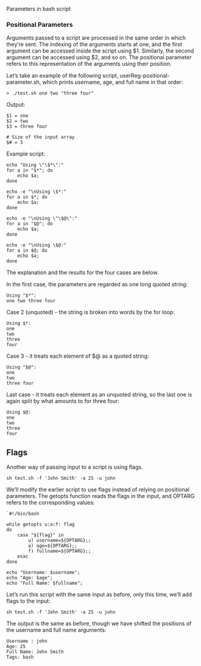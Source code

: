 Parameters in bash script

### Positional Parameters

Arguments passed to a script are processed in the same order in which they’re sent. The indexing of the arguments starts at one, and the first argument can be accessed inside the script using $1. Similarly, the second argument can be accessed using $2, and so on. The positional parameter refers to this representation of the arguments using their position.

Let’s take an example of the following script, userReg-positional-parameter.sh, which prints username, age, and full name in that order:

	> ./test.sh one two "three four"

Output:

	$1 = one
	$2 = two
	$3 = three four

	# Size of the input array
	$# = 3

Example script:

    echo "Using \"\$*\":"
    for a in "$*"; do
        echo $a;
    done

    echo -e "\nUsing \$*:"
    for a in $*; do
        echo $a;
    done

    echo -e "\nUsing \"\$@\":"
    for a in "$@"; do
        echo $a;
    done

    echo -e "\nUsing \$@:"
    for a in $@; do
        echo $a;
    done

The explanation and the results for the four cases are below.

In the first case, the parameters are regarded as one long quoted string:

    Using "$*":
    one two three four

Case 2 (unquoted) - the string is broken into words by the for loop:

    Using $*:
    one
    two
    three
    four

Case 3 - it treats each element of $@ as a quoted string:

    Using "$@":
    one
    two
    three four

Last case - it treats each element as an unquoted string, so the last one is again split by what amounts to for three four:

    Using $@:
    one
    two
    three
    four

## Flags

Another way of passing input to a script is using flags.

	sh test.sh -f 'John Smith' -a 25 -u john

We’ll modify the earlier script to use flags instead of relying on positional parameters. The getopts function reads the flags in the input, and OPTARG refers to the corresponding values:

    `#!/bin/bash

    while getopts u:a:f: flag
    do
        case "${flag}" in
            u) username=${OPTARG};;
            a) age=${OPTARG};;
            f) fullname=${OPTARG};;
        esac
    done

    echo "Username: $username";
    echo "Age: $age";
    echo "Full Name: $fullname";

Let’s run this script with the same input as before, only this time, we’ll add flags to the input:

    sh test.sh -f 'John Smith' -a 25 -u john

The output is the same as before, though we have shifted the positions of the username and full name arguments:

    Username : john
    Age: 25
    Full Name: John Smith
    Tags: bash
